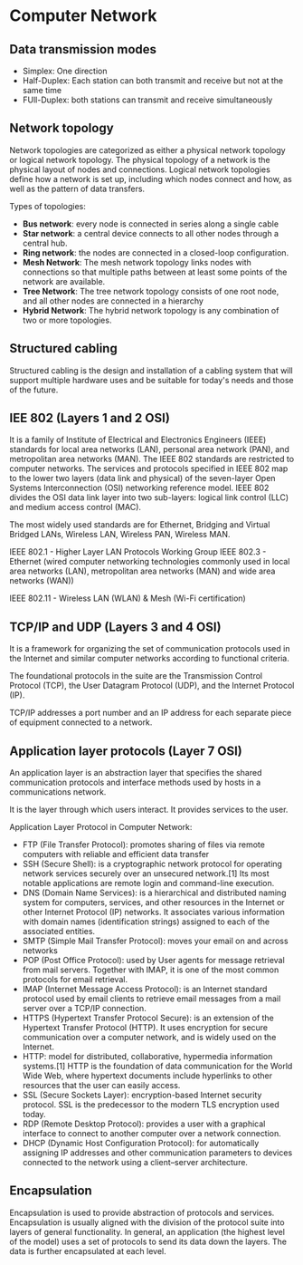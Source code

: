 # Computer Network

## Data transmission modes
- Simplex: One direction
- Half-Duplex: Each station can both transmit and receive but not at the same time
- FUll-Duplex: both stations can transmit and receive simultaneously

## Network topology
Network topologies are categorized as either a physical network topology or logical network topology. The physical topology of a network is the physical layout of nodes and connections. Logical network topologies define how a network is set up, including which nodes connect and how, as well as the pattern of data transfers.

Types of topologies: 
- **Bus network**: every node is connected in series along a single cable
- **Star network**: a central device connects to all other nodes through a central hub. 
- **Ring network**: the nodes are connected in a closed-loop configuration.
- **Mesh Network**: The mesh network topology links nodes with connections so that multiple paths between at least some points of the network are available.
- **Tree Network**: The tree network topology consists of one root node, and all other nodes are connected in a hierarchy
- **Hybrid Network**: The hybrid network topology is any combination of two or more topologies.

## Structured cabling
Structured cabling is the design and installation of a cabling system that will support multiple hardware uses and be suitable for today's needs and those of the future. 

## IEE 802 (Layers 1 and 2 OSI)
It is a family of Institute of Electrical and Electronics Engineers (IEEE) standards for local area networks (LAN), personal area network (PAN), and metropolitan area networks (MAN). The IEEE 802 standards are restricted to computer networks.
The services and protocols specified in IEEE 802 map to the lower two layers (data link and physical) of the seven-layer Open Systems Interconnection (OSI) networking reference model. IEEE 802 divides the OSI data link layer into two sub-layers: logical link control (LLC) and medium access control (MAC).

The most widely used standards are for Ethernet, Bridging and Virtual Bridged LANs, Wireless LAN, Wireless PAN, Wireless MAN.

IEEE 802.1 - Higher Layer LAN Protocols Working Group
IEEE 802.3 - Ethernet (wired computer networking technologies commonly used in local area networks (LAN), metropolitan area networks (MAN) and wide area networks (WAN))

IEEE 802.11 - Wireless LAN (WLAN) & Mesh (Wi-Fi certification)

## TCP/IP and UDP (Layers 3 and 4 OSI)
It is a framework for organizing the set of communication protocols used in the Internet and similar computer networks according to functional criteria.

The foundational protocols in the suite are the Transmission Control Protocol (TCP), the User Datagram Protocol (UDP), and the Internet Protocol (IP).

TCP/IP addresses a port number and an IP address for each separate piece of equipment connected to a network.

## Application layer protocols (Layer 7 OSI)
An application layer is an abstraction layer that specifies the shared communication protocols and interface methods used by hosts in a communications network.

It is the layer through which users interact. It provides services to the user.

Application Layer Protocol in Computer Network:
- FTP (File Transfer Protocol): promotes sharing of files via remote computers with reliable and efficient data transfer
- SSH (Secure Shell): is a cryptographic network protocol for operating network services securely over an unsecured network.[1] Its most notable applications are remote login and command-line execution. 
- DNS (Domain Name Services):  is a hierarchical and distributed naming system for computers, services, and other resources in the Internet or other Internet Protocol (IP) networks. It associates various information with domain names (identification strings) assigned to each of the associated entities.
- SMTP (Simple Mail Transfer Protocol):  moves your email on and across networks
- POP (Post Office Protocol): used by User agents for message retrieval from mail servers. Together with IMAP, it is one of the most common protocols for email retrieval. 
- IMAP (Internet Message Access Protocol): is an Internet standard protocol used by email clients to retrieve email messages from a mail server over a TCP/IP connection.
- HTTPS (Hypertext Transfer Protocol Secure):   is an extension of the Hypertext Transfer Protocol (HTTP). It uses encryption for secure communication over a computer network, and is widely used on the Internet.
- HTTP: model for distributed, collaborative, hypermedia information systems.[1] HTTP is the foundation of data communication for the World Wide Web, where hypertext documents include hyperlinks to other resources that the user can easily access.
- SSL (Secure Sockets Layer): encryption-based Internet security protocol. SSL is the predecessor to the modern TLS encryption used today.
- RDP (Remote Desktop Protocol):  provides a user with a graphical interface to connect to another computer over a network connection.
- DHCP (Dynamic Host Configuration Protocol): for automatically assigning IP addresses and other communication parameters to devices connected to the network using a client–server architecture.
## Encapsulation
Encapsulation is used to provide abstraction of protocols and services. Encapsulation is usually aligned with the division of the protocol suite into layers of general functionality. In general, an application (the highest level of the model) uses a set of protocols to send its data down the layers. The data is further encapsulated at each level. 